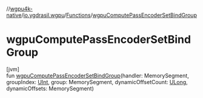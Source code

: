 //[wgpu4k-native](../../../index.md)/[io.ygdrasil.wgpu](../index.md)/[Functions](index.md)/[wgpuComputePassEncoderSetBindGroup](wgpu-compute-pass-encoder-set-bind-group.md)

# wgpuComputePassEncoderSetBindGroup

[jvm]\
fun [wgpuComputePassEncoderSetBindGroup](wgpu-compute-pass-encoder-set-bind-group.md)(handler: MemorySegment, groupIndex: [UInt](https://kotlinlang.org/api/core/kotlin-stdlib/kotlin/-u-int/index.html), group: MemorySegment, dynamicOffsetCount: [ULong](https://kotlinlang.org/api/core/kotlin-stdlib/kotlin/-u-long/index.html), dynamicOffsets: MemorySegment)